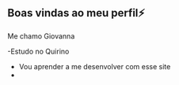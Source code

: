 ## Boas vindas ao meu perfil⚡

Me chamo Giovanna

-Estudo no Quirino
- Vou aprender a me desenvolver com esse site
-

